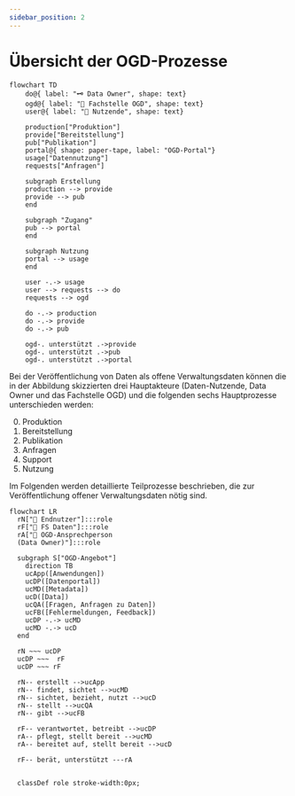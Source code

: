 ```yaml
---
sidebar_position: 2
---
```


# Übersicht der OGD-Prozesse

```mermaid
flowchart TD
    do@{ label: "🗝️ Data Owner", shape: text}
    ogd@{ label: "🎯 Fachstelle OGD", shape: text}
    user@{ label: "🔧 Nutzende", shape: text}

    production["Produktion"]
    provide["Bereitstellung"]
    pub["Publikation"]
    portal@{ shape: paper-tape, label: "OGD-Portal"}
    usage["Datennutzung"]
    requests["Anfragen"]

    subgraph Erstellung
    production --> provide
    provide --> pub
    end

    subgraph "Zugang"
    pub --> portal
    end

    subgraph Nutzung
    portal --> usage
    end

    user -.-> usage
    user --> requests --> do
    requests --> ogd

    do -.-> production
    do -.-> provide
    do -.-> pub

    ogd-. unterstützt .->provide
    ogd-. unterstützt .->pub
    ogd-. unterstützt .->portal
```

Bei der Veröffentlichung von Daten als offene Verwaltungsdaten können die in 
der Abbildung skizzierten drei Hauptakteure (Daten-Nutzende, Data Owner und das 
Fachstelle OGD) und die folgenden sechs Hauptprozesse unterschieden 
werden:

0. Produktion
0. Bereitstellung
0. Publikation
0. Anfragen
0. Support
0. Nutzung


Im Folgenden werden detaillierte Teilprozesse beschrieben, die zur Veröffentlichung offener Verwaltungsdaten nötig sind.

```mermaid
flowchart LR
  rN["👤 Endnutzer"]:::role
  rF["👤 FS Daten"]:::role
  rA["👤 OGD-Ansprechperson
  (Data Owner)"]:::role

  subgraph S["OGD-Angebot"]
    direction TB
    ucApp([Anwendungen])
    ucDP([Datenportal])
    ucMD([Metadata])
    ucD([Data])
    ucQA([Fragen, Anfragen zu Daten])
    ucFB([Fehlermeldungen, Feedback])
    ucDP -.-> ucMD
    ucMD -.-> ucD
  end
  
  rN ~~~ ucDP
  ucDP ~~~  rF
  ucDP ~~~ rF

  rN-- erstellt -->ucApp
  rN-- findet, sichtet -->ucMD
  rN-- sichtet, bezieht, nutzt -->ucD
  rN-- stellt -->ucQA
  rN-- gibt -->ucFB

  rF-- verantwortet, betreibt -->ucDP
  rA-- pflegt, stellt bereit -->ucMD
  rA-- bereitet auf, stellt bereit -->ucD

  rF-- berät, unterstützt ---rA

  
  classDef role stroke-width:0px;
```
